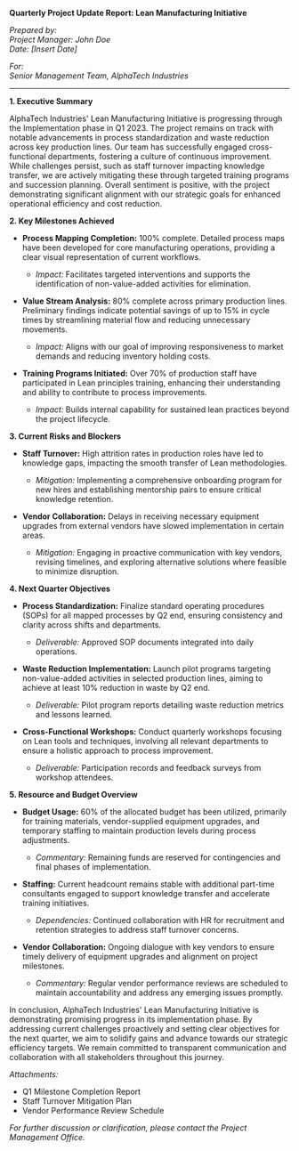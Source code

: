 **Quarterly Project Update Report: Lean Manufacturing Initiative**

*Prepared by:*  
*Project Manager: John Doe*  
*Date: [Insert Date]*  

*For:*  
*Senior Management Team, AlphaTech Industries*

---

**1. Executive Summary**

AlphaTech Industries' Lean Manufacturing Initiative is progressing through the Implementation phase in Q1 2023. The project remains on track with notable advancements in process standardization and waste reduction across key production lines. Our team has successfully engaged cross-functional departments, fostering a culture of continuous improvement. While challenges persist, such as staff turnover impacting knowledge transfer, we are actively mitigating these through targeted training programs and succession planning. Overall sentiment is positive, with the project demonstrating significant alignment with our strategic goals for enhanced operational efficiency and cost reduction.

**2. Key Milestones Achieved**

- **Process Mapping Completion:** 100% complete. Detailed process maps have been developed for core manufacturing operations, providing a clear visual representation of current workflows.
  - *Impact:* Facilitates targeted interventions and supports the identification of non-value-added activities for elimination.
  
- **Value Stream Analysis:** 80% complete across primary production lines. Preliminary findings indicate potential savings of up to 15% in cycle times by streamlining material flow and reducing unnecessary movements.
  - *Impact:* Aligns with our goal of improving responsiveness to market demands and reducing inventory holding costs.

- **Training Programs Initiated:** Over 70% of production staff have participated in Lean principles training, enhancing their understanding and ability to contribute to process improvements.
  - *Impact:* Builds internal capability for sustained lean practices beyond the project lifecycle.

**3. Current Risks and Blockers**

- **Staff Turnover:** High attrition rates in production roles have led to knowledge gaps, impacting the smooth transfer of Lean methodologies.
  - *Mitigation:* Implementing a comprehensive onboarding program for new hires and establishing mentorship pairs to ensure critical knowledge retention.

- **Vendor Collaboration:** Delays in receiving necessary equipment upgrades from external vendors have slowed implementation in certain areas.
  - *Mitigation:* Engaging in proactive communication with key vendors, revising timelines, and exploring alternative solutions where feasible to minimize disruption.

**4. Next Quarter Objectives**

- **Process Standardization:** Finalize standard operating procedures (SOPs) for all mapped processes by Q2 end, ensuring consistency and clarity across shifts and departments.
  - *Deliverable:* Approved SOP documents integrated into daily operations.
  
- **Waste Reduction Implementation:** Launch pilot programs targeting non-value-added activities in selected production lines, aiming to achieve at least 10% reduction in waste by Q2 end.
  - *Deliverable:* Pilot program reports detailing waste reduction metrics and lessons learned.

- **Cross-Functional Workshops:** Conduct quarterly workshops focusing on Lean tools and techniques, involving all relevant departments to ensure a holistic approach to process improvement.
  - *Deliverable:* Participation records and feedback surveys from workshop attendees.

**5. Resource and Budget Overview**

- **Budget Usage:** 60% of the allocated budget has been utilized, primarily for training materials, vendor-supplied equipment upgrades, and temporary staffing to maintain production levels during process adjustments.
  - *Commentary:* Remaining funds are reserved for contingencies and final phases of implementation.

- **Staffing:** Current headcount remains stable with additional part-time consultants engaged to support knowledge transfer and accelerate training initiatives.
  - *Dependencies:* Continued collaboration with HR for recruitment and retention strategies to address staff turnover concerns.

- **Vendor Collaboration:** Ongoing dialogue with key vendors to ensure timely delivery of equipment upgrades and alignment on project milestones.
  - *Commentary:* Regular vendor performance reviews are scheduled to maintain accountability and address any emerging issues promptly.

In conclusion, AlphaTech Industries' Lean Manufacturing Initiative is demonstrating promising progress in its implementation phase. By addressing current challenges proactively and setting clear objectives for the next quarter, we aim to solidify gains and advance towards our strategic efficiency targets. We remain committed to transparent communication and collaboration with all stakeholders throughout this journey.

*Attachments:*  
- Q1 Milestone Completion Report  
- Staff Turnover Mitigation Plan  
- Vendor Performance Review Schedule  

*For further discussion or clarification, please contact the Project Management Office.*